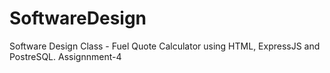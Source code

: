 # SoftwareDesign
Software Design Class - Fuel Quote Calculator using HTML, ExpressJS and PostreSQL.
Assignnment-4

